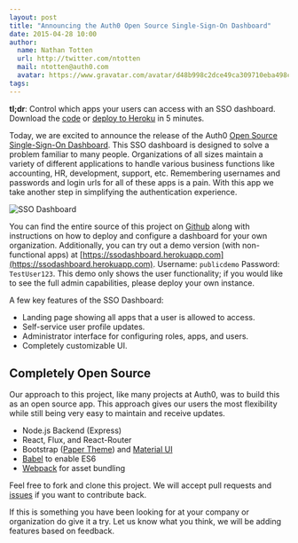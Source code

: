 ```yaml
---
layout: post
title: "Announcing the Auth0 Open Source Single-Sign-On Dashboard"
date: 2015-04-28 10:00
author:
  name: Nathan Totten
  url: http://twitter.com/ntotten
  mail: ntotten@auth0.com
  avatar: https://www.gravatar.com/avatar/d48b998c2dce49ca309710eba498c562.png?s=60
tags:
---
```


**tl;dr**: Control which apps your users can access with an SSO dashboard. Download the [code](https://github.com/auth0/auth0-sso-dashboard) or [deploy to Heroku](https://dashboard.heroku.com/new?template=https%3A%2F%2Fgithub.com%2Fauth0%2Fauth0-sso-dashboard) in 5 minutes.

Today, we are excited to announce the release of the Auth0 [Open Source Single-Sign-On Dashboard](https://github.com/auth0/auth0-sso-dashboard). This SSO dashboard is designed to solve a problem familiar to many people. Organizations of all sizes maintain a variety of different applications to handle various business functions like accounting, HR, development, support, etc. Remembering usernames and passwords and login urls for all of these apps is a pain. With this app we take another step in simplifying the authentication experience.

<!-- more -->

![SSO Dashboard](https://cloudup.com/cfENOYpKxfL+)

You can find the entire source of this project on [Github](https://github.com/auth0/auth0-sso-dashboard) along with instructions on how to deploy and configure a dashboard for your own organization. Additionally, you can try out a demo version (with non-functional apps) at [https://ssodashboard.herokuapp.com](https://ssodashboard.herokuapp.com). Username: `publicdemo` Password: `TestUser123`. This demo only shows the user functionality; if you would like to see the full admin capabilities, please deploy your own instance.

A few key features of the SSO Dashboard:

* Landing page showing all apps that a user is allowed to access.
* Self-service user profile updates.
* Administrator interface for configuring roles, apps, and users.
* Completely customizable UI.

## Completely Open Source
Our approach to this project, like many projects at Auth0, was to build this as an open source app. This approach gives our users the most flexibility while still being very easy to maintain and receive updates.

* Node.js Backend (Express)
* React, Flux, and React-Router
* Bootstrap ([Paper Theme](https://bootswatch.com/paper/)) and [Material UI](http://callemall.github.io/material-ui/#/)
* [Babel](https://babeljs.io/) to enable ES6
* [Webpack](https://webpack.github.io/) for asset bundling

Feel free to fork and clone this project. We will accept pull requests and [issues](https://github.com/auth0/auth0-sso-dashboard/issues) if you want to contribute back.

If this is something you have been looking for at your company or organization do give it a try. Let us know what you think, we will be adding features based on feedback.
